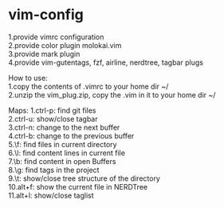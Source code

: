 # vim-config

1.provide vimrc configuration  
2.provide color plugin molokai.vim  
3.provide mark plugin  
4.provide vim-gutentags, fzf, airline, nerdtree, tagbar plugs 

How to use:  
1.copy the contents of .vimrc to your home dir ~/  
2.unzip the vim_plug.zip, copy the .vim in it to your home dir ~/  

Maps:
1.ctrl-p: find git files  
2.ctrl-u: show/close tagbar  
3.ctrl-n: change to the next buffer  
4.ctrl-b: change to the previous buffer  
5.\f: find files in current directory  
6.\l: find content lines in current file  
7.\b: find content in open Buffers  
8.\g: find tags in the project  
9.\t: show/close tree structure of the directory  
10.alt+f: show the current file in NERDTree  
11.alt+l: show/close taglist  
